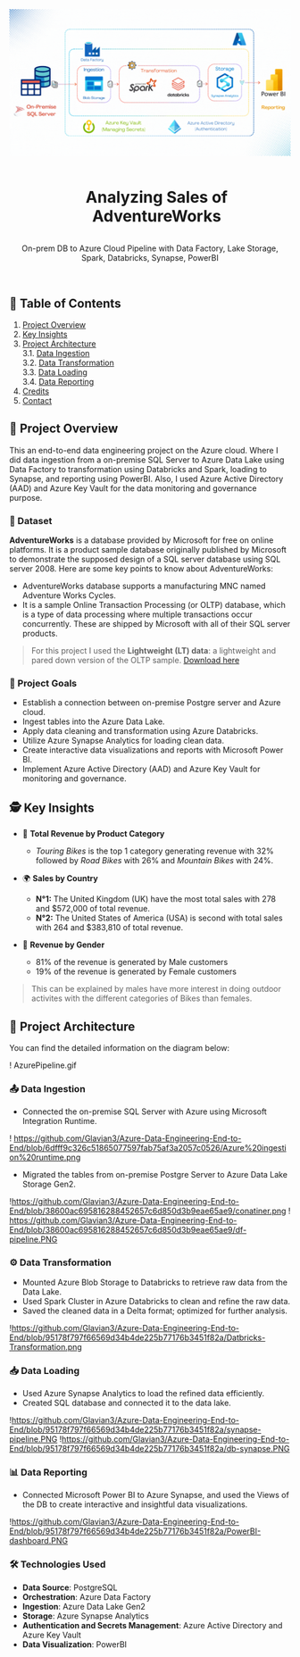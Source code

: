 <div align="center">
<!--   <a href="https://lookerstudio.google.com/reporting/da5da0af-4be0-4f7d-a84b-f7c2892df612"> -->
    <img src="AzurePipeline.gif" alt="Banner" width="720">
  </a>

  <div id="user-content-toc">
    <ul>
      <summary><h1 style="display: inline-block;"> Analyzing Sales of AdventureWorks </h1></summary>
    </ul>
  </div>
  
  <p>On-prem DB to Azure Cloud Pipeline with Data Factory, Lake Storage, Spark, Databricks, Synapse, PowerBI</p>
</div>
<br>

## 📝 Table of Contents
1. [Project Overview](#introduction)
2. [Key Insights](#key-insights)
3. [Project Architecture](#project-architecture)  
  3.1. [Data Ingestion](#data-ingestion)  
  3.2. [Data Transformation](#data-transformation)  
  3.3. [Data Loading](#data-loading)  
  3.4. [Data Reporting](#data-reporting)
4. [Credits](#credits)
5. [Contact](#contact)

<a name="introduction"></a>
## 🔬 Project Overview 

This an end-to-end data engineering project on the Azure cloud. Where I did data ingestion from a on-premise SQL Server to Azure Data Lake using Data Factory to transformation using Databricks and Spark, loading to Synapse, and reporting using PowerBI. Also, I used Azure Active Directory (AAD) and Azure Key Vault for the data monitoring and governance purpose. 

### 💾 Dataset

**AdventureWorks** is a database provided by Microsoft for free on online platforms. It is a product sample database originally published by Microsoft to demonstrate the supposed design of a SQL server database using SQL server 2008. Here are some key points to know about AdventureWorks:

- AdventureWorks database supports a manufacturing MNC named Adventure Works Cycles.
- It is a sample Online Transaction Processing (or OLTP) database, which is a type of data processing where multiple transactions occur concurrently. These are shipped by Microsoft with all of their SQL server products.

> For this project I used the **Lightweight (LT) data**: a lightweight and pared down version of the OLTP sample. [Download here](https://github.com/Microsoft/sql-server-samples/releases/download/adventureworks/AdventureWorksLT2022.bak)

### 🎯 Project Goals

- Establish a connection between on-premise Postgre server and Azure cloud.
- Ingest tables into the Azure Data Lake.
- Apply data cleaning and transformation using Azure Databricks.
- Utilize Azure Synapse Analytics for loading clean data.
- Create interactive data visualizations and reports with Microsoft Power BI.
- Implement Azure Active Directory (AAD) and Azure Key Vault for monitoring and governance.

<a name="key-insights"></a>
## 🕵️ Key Insights

- 💸 **Total Revenue by Product Category**
  - *Touring Bikes* is the top 1 category generating revenue with 32% followed by *Road Bikes* with 26% and *Mountain Bikes* with 24%.
 
- 🌍 **Sales by Country**
  - **N°1:** The United Kingdom (UK) have the most total sales with 278 and $572,000 of total revenue.
  - **N°2:** The United States of America (USA) is second with total sales with 264 and $383,810 of total revenue.

- 🚻 **Revenue by Gender**
  - 81% of the revenue is generated by Male customers
  - 19% of the revenue is generated by Female customers  

> This can be explained by males have more interest in doing outdoor activites with the different categories of Bikes than females.

<a name="project-architecture"></a>
## 📝 Project Architecture

You can find the detailed information on the diagram below:

! AzurePipeline.gif

<a name="data-ingestion"></a>
### 📤 Data Ingestion
- Connected the on-premise SQL Server with Azure using Microsoft Integration Runtime.

! https://github.com/Glavian3/Azure-Data-Engineering-End-to-End/blob/6dfff9c326c51865077597fab75af3a2057c0526/Azure%20ingestion%20runtime.png


- Migrated the tables from on-premise Postgre Server to Azure Data Lake Storage Gen2.

!https://github.com/Glavian3/Azure-Data-Engineering-End-to-End/blob/38600ac695816288452657c6d850d3b9eae65ae9/conatiner.png
! https://github.com/Glavian3/Azure-Data-Engineering-End-to-End/blob/38600ac695816288452657c6d850d3b9eae65ae9/df-pipeline.PNG

<a name="data-transformation"></a>
### ⚙️ Data Transformation
- Mounted Azure Blob Storage to Databricks to retrieve raw data from the Data Lake.
- Used Spark Cluster in Azure Databricks to clean and refine the raw data.
- Saved the cleaned data in a Delta format; optimized for further analysis.

!https://github.com/Glavian3/Azure-Data-Engineering-End-to-End/blob/95178f797f66569d34b4de225b77176b3451f82a/Datbricks-Transformation.png

<a name="data-loading"></a>
### 📥 Data Loading
- Used Azure Synapse Analytics to load the refined data efficiently.
- Created SQL database and connected it to the data lake.

!https://github.com/Glavian3/Azure-Data-Engineering-End-to-End/blob/95178f797f66569d34b4de225b77176b3451f82a/synapse-pipeline.PNG
!https://github.com/Glavian3/Azure-Data-Engineering-End-to-End/blob/95178f797f66569d34b4de225b77176b3451f82a/db-synapse.PNG
<a name="data-reporting"></a>
### 📊 Data Reporting
- Connected Microsoft Power BI to Azure Synapse, and used the Views of the DB to create interactive and insightful data visualizations.

!https://github.com/Glavian3/Azure-Data-Engineering-End-to-End/blob/95178f797f66569d34b4de225b77176b3451f82a/PowerBI-dashboard.PNG

### 🛠️ Technologies Used

- **Data Source**: PostgreSQL
- **Orchestration**: Azure Data Factory
- **Ingestion**: Azure Data Lake Gen2
- **Storage**: Azure Synapse Analytics
- **Authentication and Secrets Management**: Azure Active Directory and Azure Key Vault
- **Data Visualization**: PowerBI
